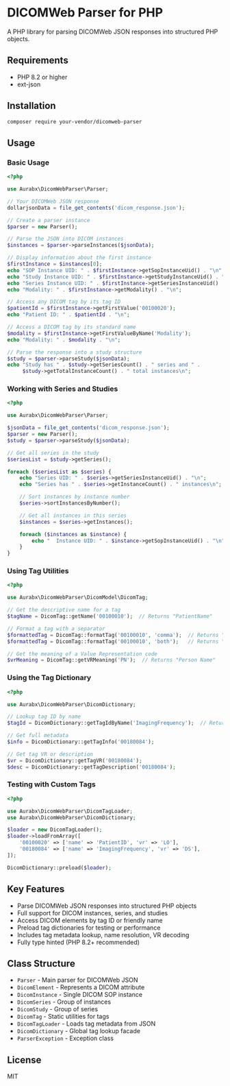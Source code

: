 # DICOMWeb Parser for PHP

A PHP library for parsing DICOMWeb JSON responses into structured PHP objects.

## Requirements

- PHP 8.2 or higher
- ext-json

## Installation

```bash
composer require your-vendor/dicomweb-parser
```

## Usage

### Basic Usage

```php
<?php

use Aurabx\DicomWebParser\Parser;

// Your DICOMWeb JSON response
dollarjsonData = file_get_contents('dicom_response.json');

// Create a parser instance
$parser = new Parser();

// Parse the JSON into DICOM instances
$instances = $parser->parseInstances($jsonData);

// Display information about the first instance
$firstInstance = $instances[0];
echo "SOP Instance UID: " . $firstInstance->getSopInstanceUid() . "\n";
echo "Study Instance UID: " . $firstInstance->getStudyInstanceUid() . "\n";
echo "Series Instance UID: " . $firstInstance->getSeriesInstanceUid() . "\n";
echo "Modality: " . $firstInstance->getModality() . "\n";

// Access any DICOM tag by its tag ID
$patientId = $firstInstance->getFirstValue('00100020');
echo "Patient ID: " . $patientId . "\n";

// Access a DICOM tag by its standard name
$modality = $firstInstance->getFirstValueByName('Modality');
echo "Modality: " . $modality . "\n";

// Parse the response into a study structure
$study = $parser->parseStudy($jsonData);
echo "Study has " . $study->getSeriesCount() . " series and " .
     $study->getTotalInstanceCount() . " total instances\n";
```

### Working with Series and Studies

```php
<?php

use Aurabx\DicomWebParser\Parser;

$jsonData = file_get_contents('dicom_response.json');
$parser = new Parser();
$study = $parser->parseStudy($jsonData);

// Get all series in the study
$seriesList = $study->getSeries();

foreach ($seriesList as $series) {
    echo "Series UID: " . $series->getSeriesInstanceUid() . "\n";
    echo "Series has " . $series->getInstanceCount() . " instances\n";

    // Sort instances by instance number
    $series->sortInstancesByNumber();

    // Get all instances in this series
    $instances = $series->getInstances();

    foreach ($instances as $instance) {
        echo "  Instance UID: " . $instance->getSopInstanceUid() . "\n";
    }
}
```

### Using Tag Utilities

```php
<?php

use Aurabx\DicomWebParser\DicomModel\DicomTag;

// Get the descriptive name for a tag
$tagName = DicomTag::getName('00100010');  // Returns "PatientName"

// Format a tag with a separator
$formattedTag = DicomTag::formatTag('00100010', 'comma');  // Returns "0010,0010"
$formattedTag = DicomTag::formatTag('00100010', 'both');   // Returns "(0010,0010)"

// Get the meaning of a Value Representation code
$vrMeaning = DicomTag::getVRMeaning('PN');  // Returns "Person Name"
```

### Using the Tag Dictionary

```php
<?php

use Aurabx\DicomWebParser\DicomDictionary;

// Lookup tag ID by name
$tagId = DicomDictionary::getTagIdByName('ImagingFrequency');  // Returns '00180084'

// Get full metadata
$info = DicomDictionary::getTagInfo('00180084');

// Get tag VR or description
$vr = DicomDictionary::getTagVR('00180084');
$desc = DicomDictionary::getTagDescription('00180084');
```

### Testing with Custom Tags

```php
<?php

use Aurabx\DicomWebParser\DicomTagLoader;
use Aurabx\DicomWebParser\DicomDictionary;

$loader = new DicomTagLoader();
$loader->loadFromArray([
    '00100020' => ['name' => 'PatientID', 'vr' => 'LO'],
    '00180084' => ['name' => 'ImagingFrequency', 'vr' => 'DS'],
]);

DicomDictionary::preload($loader);
```

## Key Features

- Parse DICOMWeb JSON responses into structured PHP objects
- Full support for DICOM instances, series, and studies
- Access DICOM elements by tag ID or friendly name
- Preload tag dictionaries for testing or performance
- Includes tag metadata lookup, name resolution, VR decoding
- Fully type hinted (PHP 8.2+ recommended)

## Class Structure

- `Parser` - Main parser for DICOMWeb JSON
- `DicomElement` - Represents a DICOM attribute
- `DicomInstance` - Single DICOM SOP instance
- `DicomSeries` - Group of instances
- `DicomStudy` - Group of series
- `DicomTag` - Static utilities for tags
- `DicomTagLoader` - Loads tag metadata from JSON
- `DicomDictionary` - Global tag lookup facade
- `ParserException` - Exception class

## License

MIT
